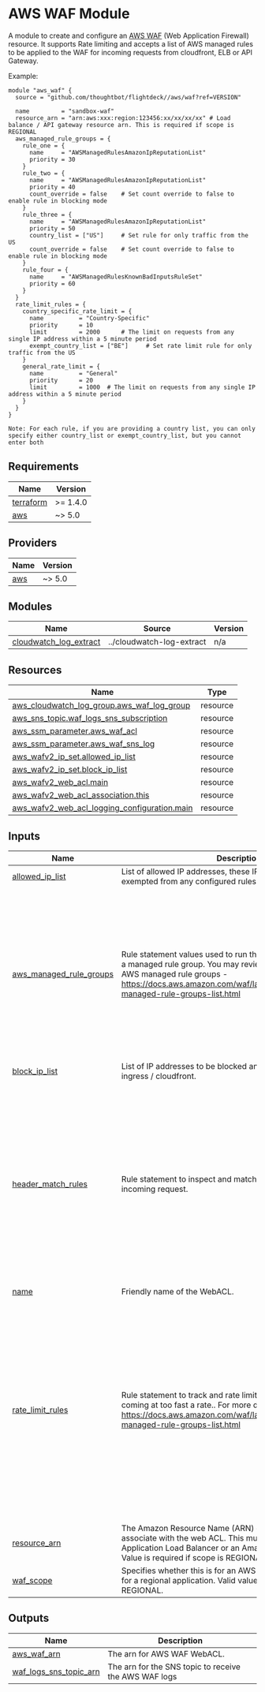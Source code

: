 # AWS WAF Module

A module to create and configure an [AWS WAF](https://aws.amazon.com/waf/faqs/) (Web Application Firewall) resource. It supports Rate limiting and accepts a list of AWS managed rules to be applied to the WAF for incoming requests from cloudfront, ELB or API Gateway.


Example:

``` hcl
module "aws_waf" {
  source = "github.com/thoughtbot/flightdeck//aws/waf?ref=VERSION"

  name         = "sandbox-waf"
  resource_arn = "arn:aws:xxx:region:123456:xx/xx/xx/xx" # Load balance / API gateway resource arn. This is required if scope is REGIONAL
  aws_managed_rule_groups = {
    rule_one = {
      name     = "AWSManagedRulesAmazonIpReputationList"
      priority = 30
    }
    rule_two = {
      name     = "AWSManagedRulesAmazonIpReputationList"
      priority = 40
      count_override = false    # Set count override to false to enable rule in blocking mode
    }
    rule_three = {
      name     = "AWSManagedRulesAmazonIpReputationList"
      priority = 50
      country_list = ["US"]     # Set rule for only traffic from the US
      count_override = false    # Set count override to false to enable rule in blocking mode
    }
    rule_four = {
      name     = "AWSManagedRulesKnownBadInputsRuleSet"
      priority = 60
    }
  }
  rate_limit_rules = {
    country_specific_rate_limit = {
      name          = "Country-Specific"
      priority      = 10
      limit         = 2000      # The limit on requests from any single IP address within a 5 minute period
      exempt_country_list = ["BE"]     # Set rate limit rule for only traffic from the US
    }
    general_rate_limit = {
      name          = "General"
      priority      = 20
      limit         = 1000  # The limit on requests from any single IP address within a 5 minute period
    }
  }
}

Note: For each rule, if you are providing a country list, you can only specify either country_list or exempt_country_list, but you cannot enter both
```
<!-- BEGIN_TF_DOCS -->
## Requirements

| Name | Version |
|------|---------|
| <a name="requirement_terraform"></a> [terraform](#requirement\_terraform) | >= 1.4.0 |
| <a name="requirement_aws"></a> [aws](#requirement\_aws) | ~> 5.0 |

## Providers

| Name | Version |
|------|---------|
| <a name="provider_aws"></a> [aws](#provider\_aws) | ~> 5.0 |

## Modules

| Name | Source | Version |
|------|--------|---------|
| <a name="module_cloudwatch_log_extract"></a> [cloudwatch\_log\_extract](#module\_cloudwatch\_log\_extract) | ../cloudwatch-log-extract | n/a |

## Resources

| Name | Type |
|------|------|
| [aws_cloudwatch_log_group.aws_waf_log_group](https://registry.terraform.io/providers/hashicorp/aws/latest/docs/resources/cloudwatch_log_group) | resource |
| [aws_sns_topic.waf_logs_sns_subscription](https://registry.terraform.io/providers/hashicorp/aws/latest/docs/resources/sns_topic) | resource |
| [aws_ssm_parameter.aws_waf_acl](https://registry.terraform.io/providers/hashicorp/aws/latest/docs/resources/ssm_parameter) | resource |
| [aws_ssm_parameter.aws_waf_sns_log](https://registry.terraform.io/providers/hashicorp/aws/latest/docs/resources/ssm_parameter) | resource |
| [aws_wafv2_ip_set.allowed_ip_list](https://registry.terraform.io/providers/hashicorp/aws/latest/docs/resources/wafv2_ip_set) | resource |
| [aws_wafv2_ip_set.block_ip_list](https://registry.terraform.io/providers/hashicorp/aws/latest/docs/resources/wafv2_ip_set) | resource |
| [aws_wafv2_web_acl.main](https://registry.terraform.io/providers/hashicorp/aws/latest/docs/resources/wafv2_web_acl) | resource |
| [aws_wafv2_web_acl_association.this](https://registry.terraform.io/providers/hashicorp/aws/latest/docs/resources/wafv2_web_acl_association) | resource |
| [aws_wafv2_web_acl_logging_configuration.main](https://registry.terraform.io/providers/hashicorp/aws/latest/docs/resources/wafv2_web_acl_logging_configuration) | resource |

## Inputs

| Name | Description | Type | Default | Required |
|------|-------------|------|---------|:--------:|
| <a name="input_allowed_ip_list"></a> [allowed\_ip\_list](#input\_allowed\_ip\_list) | List of allowed IP addresses, these IP addresses will be exempted from any configured rules | `list(string)` | `[]` | no |
| <a name="input_aws_managed_rule_groups"></a> [aws\_managed\_rule\_groups](#input\_aws\_managed\_rule\_groups) | Rule statement values used to run the rules that are defined in a managed rule group. You may review this list for the available AWS managed rule groups - https://docs.aws.amazon.com/waf/latest/developerguide/aws-managed-rule-groups-list.html | <pre>map(object({<br>    name                = string                     # Name of the Managed rule group<br>    priority            = number                     # Relative processing order for rules processed by AWS WAF. All rules are processed from lowest priority to the highest.<br>    count_override      = optional(bool, true)       # If true, this will override the rule action setting to `count`, if false, the rule action will be set to `block`.<br>    country_list        = optional(list(string), []) # List of countries to apply the managed rule to. If populated, from other countries will be ignored by this rule. IF empty, the rule will apply to all traffic. You must either specify country_list or exempt_country_list, but not both.<br>    exempt_country_list = optional(list(string), []) # List of countries to exempt from the managed rule. If populated, the selected countries will be ignored by this rule. IF empty, the rule will apply to all traffic. You must either specify country_list or exempt_country_list, but not both.<br>  }))</pre> | n/a | yes |
| <a name="input_block_ip_list"></a> [block\_ip\_list](#input\_block\_ip\_list) | List of IP addresses to be blocked and denied access to the ingress / cloudfront. | `list(string)` | `[]` | no |
| <a name="input_header_match_rules"></a> [header\_match\_rules](#input\_header\_match\_rules) | Rule statement to inspect and match the header for an incoming request. | <pre>map(object({<br>    name     = string                       # Name of the header match rule group<br>    priority = number                       # Relative processing order for header match rule relative to other rules processed by AWS WAF.<br>    header_values = map(object({            # Header values contains a map of headers to inspect. You can provide multiple headers and values, all headers will be inspected together with `AND` logic.<br>      header_name   = string                # This is the name of the header to inspect for all incoming requests.<br>      header_value  = string                # This is the value to look out for a matching header name for all incoming requests<br>      not_statement = optional(bool, false) # This indicates if the result this header match should be negated. The negated result will be joined with other header match results using `AND` logic if more than 1 header is provided.<br>    }))<br>    count_override = optional(bool, true) # If true, this will override the rule action setting to `count`, if false, the rule action will be set to `block`. Default value is false.<br>  }))</pre> | `null` | no |
| <a name="input_name"></a> [name](#input\_name) | Friendly name of the WebACL. | `string` | n/a | yes |
| <a name="input_rate_limit_rules"></a> [rate\_limit\_rules](#input\_rate\_limit\_rules) | Rule statement to track and rate limits requests when they are coming at too fast a rate.. For more details, visit - https://docs.aws.amazon.com/waf/latest/developerguide/aws-managed-rule-groups-list.html | <pre>map(object({<br>    name                  = string                     # Name of the Rate limit rule group<br>    priority              = number                     # Relative processing order for rate limit rule relative to other rules processed by AWS WAF.<br>    limit                 = optional(number, 2000)     # This is the limit on requests from any single IP address within a 5 minute period<br>    count_override        = optional(bool, false)      # If true, this will override the rule action setting to `count`, if false, the rule action will be set to `block`. Default value is false.<br>    country_list          = optional(list(string), []) # List of countries to apply the rate limit to. If populated, from other countries will be ignored by this rule. IF empty, the rule will apply to all traffic. You must either specify country_list or exempt_country_list, but not both.<br>    exempt_country_list   = optional(list(string), []) # List of countries to exempt from the rate limit. If populated, the selected countries will be ignored by this rule. IF empty, the rule will apply to all traffic. You must either specify country_list or exempt_country_list, but not both.<br>    evaluation_window_sec = optional(number, 300)      # The amount of time, in seconds, that AWS WAF should include in its request counts, looking back from the current time. Defaults to 300 seconds. Valid values are 60, 120, 300, and 600.<br>  }))</pre> | n/a | yes |
| <a name="input_resource_arn"></a> [resource\_arn](#input\_resource\_arn) | The Amazon Resource Name (ARN) of the resource to associate with the web ACL. This must be an ARN of an Application Load Balancer or an Amazon API Gateway stage. Value is required if scope is REGIONAL | `string` | `null` | no |
| <a name="input_waf_scope"></a> [waf\_scope](#input\_waf\_scope) | Specifies whether this is for an AWS CloudFront distribution or for a regional application. Valid values are CLOUDFRONT or REGIONAL. | `string` | `"REGIONAL"` | no |

## Outputs

| Name | Description |
|------|-------------|
| <a name="output_aws_waf_arn"></a> [aws\_waf\_arn](#output\_aws\_waf\_arn) | The arn for AWS WAF WebACL. |
| <a name="output_waf_logs_sns_topic_arn"></a> [waf\_logs\_sns\_topic\_arn](#output\_waf\_logs\_sns\_topic\_arn) | The arn for the SNS topic to receive the AWS WAF logs |
<!-- END_TF_DOCS -->